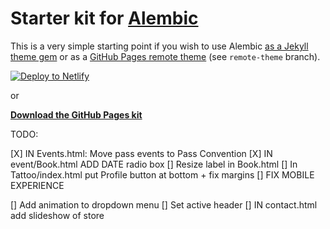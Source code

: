 # Starter kit for [Alembic](https://alembic.darn.es/)

This is a very simple starting point if you wish to use Alembic [as a Jekyll theme gem](https://alembic.darn.es/#as-a-jekyll-theme) or as a [GitHub Pages remote theme](https://github.com/daviddarnes/alembic-kit/tree/remote-theme) (see `remote-theme` branch).

[![Deploy to Netlify](https://www.netlify.com/img/deploy/button.svg)](https://app.netlify.com/start/deploy?repository=https://github.com/daviddarnes/alembic-kit)

or

**[Download the GitHub Pages kit](https://github.com/daviddarnes/alembic-kit/archive/remote-theme.zip)**


TODO:

[X] IN Events.html: Move pass events to Pass Convention
[X] IN event/Book.html ADD DATE radio box 
[] Resize label in Book.html
[] In Tattoo/index.html put Profile button at bottom + fix margins
[] FIX MOBILE EXPERIENCE


[] Add animation to dropdown menu
[] Set active header 
[] IN contact.html add slideshow of store
